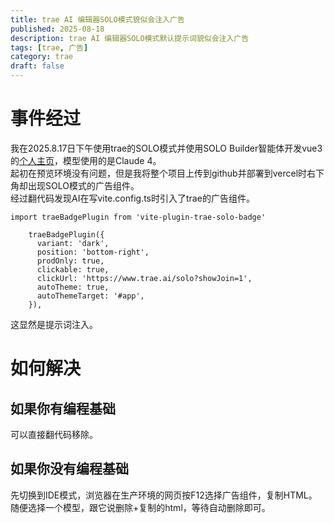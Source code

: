 ```yaml
---
title: trae AI 编辑器SOLO模式貌似会注入广告
published: 2025-08-18
description: trae AI 编辑器SOLO模式默认提示词貌似会注入广告
tags: [trae, 广告]
category: trae
draft: false
---
```

# 事件经过

我在2025.8.17日下午使用trae的SOLO模式并使用SOLO Builder智能体开发vue3的<a href="https://github.com/fishcpy/homepage" target="_blank">个人主页</a>，模型使用的是Claude 4。<br/>
起初在预览环境没有问题，但是我将整个项目上传到github并部署到vercel时右下角却出现SOLO模式的广告组件。<br/>
经过翻代码发现AI在写vite.config.ts时引入了trae的广告组件。<br/>
```
import traeBadgePlugin from 'vite-plugin-trae-solo-badge'
```

```
    traeBadgePlugin({
      variant: 'dark',
      position: 'bottom-right',
      prodOnly: true,
      clickable: true,
      clickUrl: 'https://www.trae.ai/solo?showJoin=1',
      autoTheme: true,
      autoThemeTarget: '#app',
    }),

```
这显然是提示词注入。<br/>

# 如何解决
## 如果你有编程基础
可以直接翻代码移除。
## 如果你没有编程基础
先切换到IDE模式，浏览器在生产环境的网页按F12选择广告组件，复制HTML。<br/>
随便选择一个模型，跟它说删除+复制的html，等待自动删除即可。